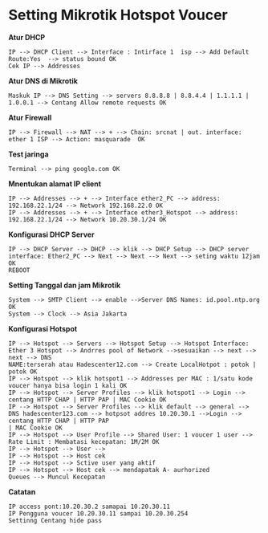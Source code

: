  

Setting Mikrotik Hotspot Voucer
===============================


**Atur DHCP**

~~~~~~~~~~~~~~~~~~~~~~~~~~~~~~~~~~~~~~~~~~~~~~~~~~~~~~~~~~~~~~~~~~~~~~~~~~~~~~~~
IP --> DHCP Client --> Interface : Intirface 1  isp --> Add Default Route:Yes  --> status bound OK
Cek IP --> Addresses
~~~~~~~~~~~~~~~~~~~~~~~~~~~~~~~~~~~~~~~~~~~~~~~~~~~~~~~~~~~~~~~~~~~~~~~~~~~~~~~~

**Atur DNS di Mikrotik**

~~~~~~~~~~~~~~~~~~~~~~~~~~~~~~~~~~~~~~~~~~~~~~~~~~~~~~~~~~~~~~~~~~~~~~~~~~~~~~~~
Maskuk IP --> DNS Setting --> servers 8.8.8.8 | 8.8.4.4 | 1.1.1.1 | 1.0.0.1 --> Centang Allow remote requests OK
~~~~~~~~~~~~~~~~~~~~~~~~~~~~~~~~~~~~~~~~~~~~~~~~~~~~~~~~~~~~~~~~~~~~~~~~~~~~~~~~

**Atur Firewall**

~~~~~~~~~~~~~~~~~~~~~~~~~~~~~~~~~~~~~~~~~~~~~~~~~~~~~~~~~~~~~~~~~~~~~~~~~~~~~~~~
IP --> Firewall --> NAT --> + --> Chain: srcnat | out. interface: ether 1 ISP --> Action: masquarade  OK
~~~~~~~~~~~~~~~~~~~~~~~~~~~~~~~~~~~~~~~~~~~~~~~~~~~~~~~~~~~~~~~~~~~~~~~~~~~~~~~~

**Test jaringa**

~~~~~~~~~~~~~~~~~~~~~~~~~~~~~~~~~~~~~~~~~~~~~~~~~~~~~~~~~~~~~~~~~~~~~~~~~~~~~~~~
Terminal --> ping google.com OK
~~~~~~~~~~~~~~~~~~~~~~~~~~~~~~~~~~~~~~~~~~~~~~~~~~~~~~~~~~~~~~~~~~~~~~~~~~~~~~~~

**Mnentukan alamat IP client**

~~~~~~~~~~~~~~~~~~~~~~~~~~~~~~~~~~~~~~~~~~~~~~~~~~~~~~~~~~~~~~~~~~~~~~~~~~~~~~~~
IP --> Addresses --> + --> Interface ether2_PC --> address: 192.168.22.1/24 --> Network 192.168.22.0 OK
IP --> Addresses --> + --> Interface ether3_Hotspot --> address: 192.168.22.1/24 --> Network 10.20.30.1/24 OK
~~~~~~~~~~~~~~~~~~~~~~~~~~~~~~~~~~~~~~~~~~~~~~~~~~~~~~~~~~~~~~~~~~~~~~~~~~~~~~~~

**Konfigurasi DHCP Server**

~~~~~~~~~~~~~~~~~~~~~~~~~~~~~~~~~~~~~~~~~~~~~~~~~~~~~~~~~~~~~~~~~~~~~~~~~~~~~~~~
IP --> DHCP Server --> DHCP --> klik --> DHCP Setup --> DHCP server interface: Ether2_PC --> Next --> Next --> Next --> seting waktu 12jam OK
REBOOT
~~~~~~~~~~~~~~~~~~~~~~~~~~~~~~~~~~~~~~~~~~~~~~~~~~~~~~~~~~~~~~~~~~~~~~~~~~~~~~~~

**Setting Tanggal dan jam Mikrotik**

~~~~~~~~~~~~~~~~~~~~~~~~~~~~~~~~~~~~~~~~~~~~~~~~~~~~~~~~~~~~~~~~~~~~~~~~~~~~~~~~
System --> SMTP Client --> enable -->Server DNS Names: id.pool.ntp.org OK
System --> Clock --> Asia Jakarta
~~~~~~~~~~~~~~~~~~~~~~~~~~~~~~~~~~~~~~~~~~~~~~~~~~~~~~~~~~~~~~~~~~~~~~~~~~~~~~~~

**Konfigurasi Hotspot**

~~~~~~~~~~~~~~~~~~~~~~~~~~~~~~~~~~~~~~~~~~~~~~~~~~~~~~~~~~~~~~~~~~~~~~~~~~~~~~~~
IP --> Hotspot --> Servers --> Hotspot Setup --> Hotspot Interface: Ether 3 Hotspot --> Andrres pool of Network -->sesuaikan --> next --> next --> DNS 
NAME:terserah atau Hadescenter12.com --> Create LocalHotpot : potok | potok OK 
IP --> Hotspot --> klik hotspot1 --> Addresses per MAC : 1/satu kode voucer hanya bisa login 1 kali OK
IP --> Hotspot --> Server Profiles --> klik hotspot1 --> Login --> centang HTTP CHAP | HTTP PAP | MAC Cookie OK
IP --> Hotspot --> Server Profiles --> klik default --> general --> DNS hadescenter123.com --> hotpsot addres 10.20.30.1 -->Login --> centang HTTP CHAP | HTTP PAP 
| MAC Cookie OK
IP --> Hotspot --> User Profile --> Shared User: 1 voucer 1 user --> Rate Limit : Membatasi kecepatan: 1M/2M OK
IP --> Hotspot --> User --> 
IP --> Hotspot --> Host cek
IP --> Hotspot --> Sctive user yang aktif
IP --> Hotspot --> Host cek --> mendapatak A- aurhorized
Queues --> Muncul Kecepatan 
~~~~~~~~~~~~~~~~~~~~~~~~~~~~~~~~~~~~~~~~~~~~~~~~~~~~~~~~~~~~~~~~~~~~~~~~~~~~~~~~

**Catatan**

~~~~~~~~~~~~~~~~~~~~~~~~~~~~~~~~~~~~~~~~~~~~~~~~~~~~~~~~~~~~~~~~~~~~~~~~~~~~~~~~
IP access pont:10.20.30.2 samapai 10.20.30.11
IP Pengguna voucer 10.20.30.11 sampai 10.20.30.254
Settinng Centang hide pass
~~~~~~~~~~~~~~~~~~~~~~~~~~~~~~~~~~~~~~~~~~~~~~~~~~~~~~~~~~~~~~~~~~~~~~~~~~~~~~~~
